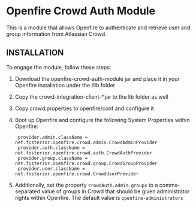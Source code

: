 Openfire Crowd Auth Module
=============

This is a module that allows Openfire to authenticate and retrieve user and group information from Atlassian Crowd.



INSTALLATION
------------
To engage the module, follow these steps:

1. Download the openfire-crowd-auth-module jar and place it in your Openfire installation under the /lib folder
2. Copy the crowd-integration-client-*.jar to the lib folder as well
3. Copy crowd.properties to openfire/conf and configure it
4. Boot up Openfire and configure the following System Properties within Openfire:

		provider.admin.className = net.fosterzor.openfire.crowd.admin.CrowdAdminProvider
		provider.auth.className = net.fosterzor.openfire.crowd.auth.CrowdAuthProvider
		provider.group.className = net.fosterzor.openfire.crowd.group.CrowdGroupProvider
		provider.user.className = net.fosterzor.openfire.crowd.CrowdUserProvider

5. Additionally, set the property `crowdAuth.admin.groups` to a comma-separated value of groups in Crowd that should be given administrator rights within Openfire.  The default value is `openfire-administrators`

